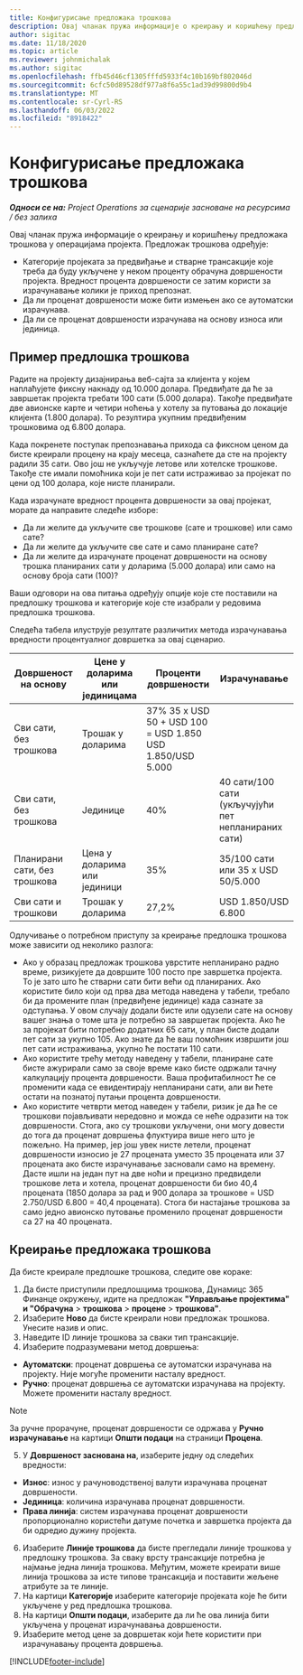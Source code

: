 ```yaml
---
title: Конфигурисање предложака трошкова
description: Овај чланак пружа информације о креирању и коришћењу предложака трошкова у операцијама пројекта.
author: sigitac
ms.date: 11/18/2020
ms.topic: article
ms.reviewer: johnmichalak
ms.author: sigitac
ms.openlocfilehash: ffb45d46cf1305fffd5933f4c10b169bf802046d
ms.sourcegitcommit: 6cfc50d89528df977a8f6a55c1ad39d99800d9b4
ms.translationtype: MT
ms.contentlocale: sr-Cyrl-RS
ms.lasthandoff: 06/03/2022
ms.locfileid: "8918422"
---
```

# <a name="set-up-cost-templates"></a>Конфигурисање предложака трошкова

_**Односи се на:** Project Operations за сценарије засноване на ресурсима / без залиха_


Овај чланак пружа информације о креирању и коришћењу предложака трошкова у операцијама пројекта. Предложак трошкова одређује:

- Категорије пројеката за предвиђање и стварне трансакције које треба да буду укључене у неком проценту обрачуна довршености пројекта. Вредност процента довршености се затим користи за израчунавање колики је приход препознат.
- Да ли проценат довршености може бити измењен ако се аутоматски израчунава.
- Да ли се проценат довршености израчунава на основу износа или јединица.

## <a name="cost-template-example"></a>Пример предлошка трошкова

Радите на пројекту дизајнирања веб-сајта за клијента у којем наплаћујете фиксну накнаду од 10.000 долара. Предвиђате да ће за завршетак пројекта требати 100 сати (5.000 долара). Такође предвиђате две авионске карте и четири ноћења у хотелу за путовања до локације клијента (1.800 долара). То резултира укупним предвиђеним трошковима од 6.800 долара.

Када покренете поступак препознавања прихода са фиксном ценом да бисте креирали процену на крају месеца, сазнаћете да сте на пројекту радили 35 сати. Ово још не укључује летове или хотелске трошкове. Такође сте имали помоћника који је пет сати истраживао за пројекат по цени од 100 долара, које нисте планирали.

Када израчунате вредност процента довршености за овај пројекат, морате да направите следеће изборе:

- Да ли желите да укључите све трошкове (сате и трошкове) или само сате?
- Да ли желите да укључите све сате и само планиране сате?
- Да ли желите да израчунате проценат довршености на основу трошка планираних сати у доларима (5.000 долара) или само на основу броја сати (100)?

Ваши одговори на ова питања одређују опције које сте поставили на предлошку трошкова и категорије које сте изабрали у редовима предлошка трошкова.

Следећа табела илуструје резултате различитих метода израчунавања вредности процентуалног довршетка за овај сценарио.

| Довршеност на основу | Цене у доларима или јединицама | Проценти довршености | Израчунавање |
| --- | --- | --- | --- |
| Сви сати, без трошкова | Трошак у доларима | 37% 35 x USD 50 + USD 100 = USD 1.850 USD 1.850/USD 5.000 |
| Сви сати, без трошкова | Јединице | 40% | 40 сати/100 сати (укључујући пет непланираних сати) |
| Планирани сати, без трошкова | Цена у доларима или јединици | 35% | 35/100 сати или 35 x USD 50/5.000 |
| Сви сати и трошкови | Трошак у доларима | 27,2% | USD 1.850/USD 6.800 |

Одлучивање о потребном приступу за креирање предлошка трошкова може зависити од неколико разлога:

- Ако у образац предложак трошкова уврстите непланирано радно време, ризикујете да довршите 100 посто пре завршетка пројекта. То је зато што ће стварни сати бити већи од планираних. Ако користите било који од прва два метода наведена у табели, требало би да промените план (предвиђене јединице) када сазнате за одступања. У овом случају додали бисте или одузели сате на основу вашег знања о томе шта је потребно за завршетак пројекта. Ако ће за пројекат бити потребно додатних 65 сати, у план бисте додали пет сати за укупно 105. Ако знате да ће ваш помоћник извршити још пет сати истраживања, укупно ће постати 110 сати.
- Ако користите трећу методу наведену у табели, планиране сате бисте ажурирали само за своје време како бисте одржали тачну калкулацију процента довршености. Ваша профитабилност ће се променити када се евидентирају непланирани сати, али ви ћете остати на познатој путањи процента довршености.
- Ако користите четврти метод наведен у табели, ризик је да ће се трошкови појављивати нередовно и можда се неће одразити на ток довршености. Стога, ако су трошкови укључени, они могу довести до тога да проценат довршења флуктуира више него што је пожељно. На пример, јер још увек нисте летели, проценат довршености износио је 27 процената уместо 35 процената или 37 процената ако бисте израчунавање засновали само на времену. Дасте ишли на један пут на две ноћи и прецизно предвидели трошкове лета и хотела, проценат довршености би био 40,4 процената (1850 долара за рад и 900 долара за трошкове = USD 2.750/USD 6.800 = 40,4 процената). Стога би настајање трошкова за само једно авионско путовање променило проценат довршености са 27 на 40 процената.

## <a name="create-cost-templates"></a>Креирање предложака трошкова
Да бисте креирале предлошке трошкова, следите ове кораке:

1. Да бисте приступили предлошцима трошкова, Дyнамицс 365 Финанце окружењу, идите на предложак **"Управљање пројектима" и "Обрачуна** > **трошкова** > **процене** > **трошкова"**.
2. Изаберите **Ново** да бисте креирали нови предложак трошкова. Унесите назив и опис.
3. Наведите ID линије трошкова за сваки тип трансакције.
4. Изаберите подразумевани метод довршења:

  - **Аутоматски**: проценат довршења се аутоматски израчунава на пројекту. Није могуће променити насталу вредност.
  - **Ручно**: проценат довршења се аутоматски израчунава на пројекту. Можете променити насталу вредност.

  > [!NOTE]
  > За ручне прорачуне, проценат довршености се одржава у **Ручно израчунавање** на картици **Општи подаци** на страници **Процена**.

5. У **Довршеност заснована на**, изаберите једну од следећих вредности:

  - **Износ**: износ у рачуноводственој валути израчунава проценат довршености.
  - **Јединица**: количина израчунава проценат довршености.
  - **Права линија**: систем израчунава проценат довршености пропорционално користећи датуме почетка и завршетка пројекта да би одредио дужину пројекта.

6. Изаберите **Линије трошкова** да бисте прегледали линије трошкова у предлошку трошкова. За сваку врсту трансакције потребна је најмање једна линија трошкова. Међутим, можете креирати више линија трошкова за исте типове трансакција и поставити жељене атрибуте за те линије.
7. На картици **Категорије** изаберите категорије пројеката које ће бити укључене у ред предлошка трошкова.
8. На картици **Општи подаци**, изаберите да ли ће ова линија бити укључена у проценат израчунавања довршености.
9. Изаберите метод цене за довршетак који ћете користити при израчунавању процента довршења.


[!INCLUDE[footer-include](../includes/footer-banner.md)]